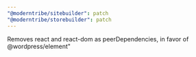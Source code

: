 ```yaml
---
"@moderntribe/sitebuilder": patch
"@moderntribe/storebuilder": patch
---
```


Removes react and react-dom as peerDependencies, in favor of @wordpress/element"
